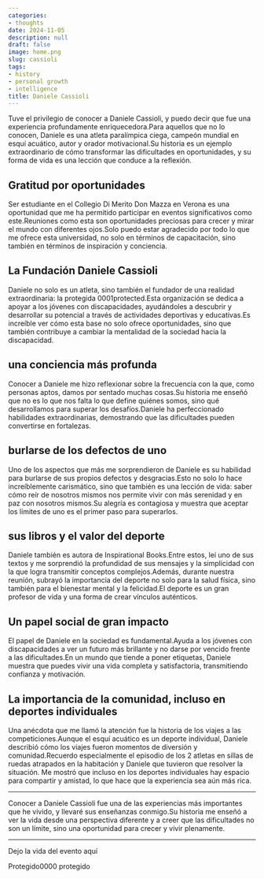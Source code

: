 ```yaml
---
categories:
- thoughts
date: 2024-11-05
description: null
draft: false
image: home.png
slug: cassioli
tags:
- history
- personal growth
- intelligence
title: Daniele Cassioli
---
```


<!-- hash: 6b63213a96f8 -->
Tuve el privilegio de conocer a Daniele Cassioli, y puedo decir que fue una experiencia profundamente enriquecedora.Para aquellos que no lo conocen, Daniele es una atleta paralímpica ciega, campeón mundial en esquí acuático, autor y orador motivacional.Su historia es un ejemplo extraordinario de cómo transformar las dificultades en oportunidades, y su forma de vida es una lección que conduce a la reflexión.

## Gratitud por oportunidades

Ser estudiante en el Collegio Di Merito Don Mazza en Verona es una oportunidad que me ha permitido participar en eventos significativos como este.Reuniones como esta son oportunidades preciosas para crecer y mirar el mundo con diferentes ojos.Solo puedo estar agradecido por todo lo que me ofrece esta universidad, no solo en términos de capacitación, sino también en términos de inspiración y conciencia.

## La Fundación Daniele Cassioli

Daniele no solo es un atleta, sino también el fundador de una realidad extraordinaria: la protegida 0001protected.Esta organización se dedica a apoyar a los jóvenes con discapacidades, ayudándoles a descubrir y desarrollar su potencial a través de actividades deportivas y educativas.Es increíble ver cómo esta base no solo ofrece oportunidades, sino que también contribuye a cambiar la mentalidad de la sociedad hacia la discapacidad.

## una conciencia más profunda

Conocer a Daniele me hizo reflexionar sobre la frecuencia con la que, como personas aptos, damos por sentado muchas cosas.Su historia me enseñó que no es lo que nos falta lo que define quiénes somos, sino qué desarrollamos para superar los desafíos.Daniele ha perfeccionado habilidades extraordinarias, demostrando que las dificultades pueden convertirse en fortalezas.

## burlarse de los defectos de uno

Uno de los aspectos que más me sorprendieron de Daniele es su habilidad para burlarse de sus propios defectos y desgracias.Esto no solo lo hace increíblemente carismático, sino que también es una lección de vida: saber cómo reír de nosotros mismos nos permite vivir con más serenidad y en paz con nosotros mismos.Su alegría es contagiosa y muestra que aceptar los límites de uno es el primer paso para superarlos.

## sus libros y el valor del deporte

Daniele también es autora de Inspirational Books.Entre estos, leí uno de sus textos y me sorprendió la profundidad de sus mensajes y la simplicidad con la que logra transmitir conceptos complejos.Además, durante nuestra reunión, subrayó la importancia del deporte no solo para la salud física, sino también para el bienestar mental y la felicidad.El deporte es un gran profesor de vida y una forma de crear vínculos auténticos.

## Un papel social de gran impacto

El papel de Daniele en la sociedad es fundamental.Ayuda a los jóvenes con discapacidades a ver un futuro más brillante y no darse por vencido frente a las dificultades.En un mundo que tiende a poner etiquetas, Daniele muestra que puedes vivir una vida completa y satisfactoria, transmitiendo confianza y motivación.

## La importancia de la comunidad, incluso en deportes individuales

Una anécdota que me llamó la atención fue la historia de los viajes a las competiciones.Aunque el esquí acuático es un deporte individual, Daniele describió cómo los viajes fueron momentos de diversión y comunidad.Recuerdo especialmente el episodio de los 2 atletas en sillas de ruedas atrapados en la habitación y Daniele que tuvieron que resolver la situación.
Me mostró que incluso en los deportes individuales hay espacio para compartir y amistad, lo que hace que la experiencia sea aún más rica.

---

Conocer a Daniele Cassioli fue una de las experiencias más importantes que he vivido, y llevaré sus enseñanzas conmigo.Su historia me enseñó a ver la vida desde una perspectiva diferente y a creer que las dificultades no son un límite, sino una oportunidad para crecer y vivir plenamente.

---

Dejo la vida del evento aquí

Protegido0000 protegido